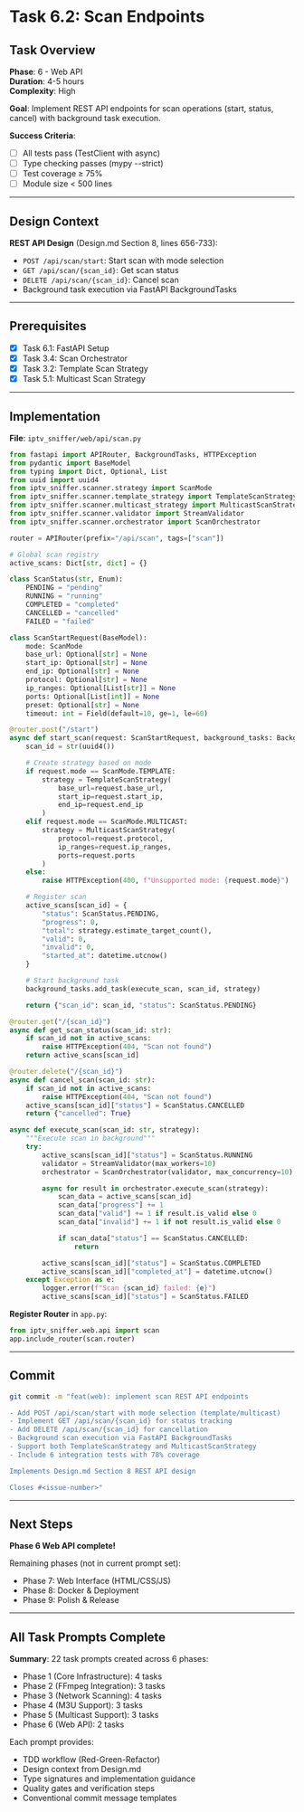 # Task 6.2: Scan Endpoints

## Task Overview

**Phase**: 6 - Web API  
**Duration**: 4-5 hours  
**Complexity**: High

**Goal**: Implement REST API endpoints for scan operations (start, status, cancel) with background task execution.

**Success Criteria**:

- [ ] All tests pass (TestClient with async)
- [ ] Type checking passes (mypy --strict)
- [ ] Test coverage ≥ 75%
- [ ] Module size < 500 lines

---

## Design Context

**REST API Design** (Design.md Section 8, lines 656-733):

- `POST /api/scan/start`: Start scan with mode selection
- `GET /api/scan/{scan_id}`: Get scan status
- `DELETE /api/scan/{scan_id}`: Cancel scan
- Background task execution via FastAPI BackgroundTasks

---

## Prerequisites

- [x] Task 6.1: FastAPI Setup
- [x] Task 3.4: Scan Orchestrator
- [x] Task 3.2: Template Scan Strategy
- [x] Task 5.1: Multicast Scan Strategy

---

## Implementation

**File**: `iptv_sniffer/web/api/scan.py`

```python
from fastapi import APIRouter, BackgroundTasks, HTTPException
from pydantic import BaseModel
from typing import Dict, Optional, List
from uuid import uuid4
from iptv_sniffer.scanner.strategy import ScanMode
from iptv_sniffer.scanner.template_strategy import TemplateScanStrategy
from iptv_sniffer.scanner.multicast_strategy import MulticastScanStrategy
from iptv_sniffer.scanner.validator import StreamValidator
from iptv_sniffer.scanner.orchestrator import ScanOrchestrator

router = APIRouter(prefix="/api/scan", tags=["scan"])

# Global scan registry
active_scans: Dict[str, dict] = {}

class ScanStatus(str, Enum):
    PENDING = "pending"
    RUNNING = "running"
    COMPLETED = "completed"
    CANCELLED = "cancelled"
    FAILED = "failed"

class ScanStartRequest(BaseModel):
    mode: ScanMode
    base_url: Optional[str] = None
    start_ip: Optional[str] = None
    end_ip: Optional[str] = None
    protocol: Optional[str] = None
    ip_ranges: Optional[List[str]] = None
    ports: Optional[List[int]] = None
    preset: Optional[str] = None
    timeout: int = Field(default=10, ge=1, le=60)

@router.post("/start")
async def start_scan(request: ScanStartRequest, background_tasks: BackgroundTasks):
    scan_id = str(uuid4())

    # Create strategy based on mode
    if request.mode == ScanMode.TEMPLATE:
        strategy = TemplateScanStrategy(
            base_url=request.base_url,
            start_ip=request.start_ip,
            end_ip=request.end_ip
        )
    elif request.mode == ScanMode.MULTICAST:
        strategy = MulticastScanStrategy(
            protocol=request.protocol,
            ip_ranges=request.ip_ranges,
            ports=request.ports
        )
    else:
        raise HTTPException(400, f"Unsupported mode: {request.mode}")

    # Register scan
    active_scans[scan_id] = {
        "status": ScanStatus.PENDING,
        "progress": 0,
        "total": strategy.estimate_target_count(),
        "valid": 0,
        "invalid": 0,
        "started_at": datetime.utcnow()
    }

    # Start background task
    background_tasks.add_task(execute_scan, scan_id, strategy)

    return {"scan_id": scan_id, "status": ScanStatus.PENDING}

@router.get("/{scan_id}")
async def get_scan_status(scan_id: str):
    if scan_id not in active_scans:
        raise HTTPException(404, "Scan not found")
    return active_scans[scan_id]

@router.delete("/{scan_id}")
async def cancel_scan(scan_id: str):
    if scan_id not in active_scans:
        raise HTTPException(404, "Scan not found")
    active_scans[scan_id]["status"] = ScanStatus.CANCELLED
    return {"cancelled": True}

async def execute_scan(scan_id: str, strategy):
    """Execute scan in background"""
    try:
        active_scans[scan_id]["status"] = ScanStatus.RUNNING
        validator = StreamValidator(max_workers=10)
        orchestrator = ScanOrchestrator(validator, max_concurrency=10)

        async for result in orchestrator.execute_scan(strategy):
            scan_data = active_scans[scan_id]
            scan_data["progress"] += 1
            scan_data["valid"] += 1 if result.is_valid else 0
            scan_data["invalid"] += 1 if not result.is_valid else 0

            if scan_data["status"] == ScanStatus.CANCELLED:
                return

        active_scans[scan_id]["status"] = ScanStatus.COMPLETED
        active_scans[scan_id]["completed_at"] = datetime.utcnow()
    except Exception as e:
        logger.error(f"Scan {scan_id} failed: {e}")
        active_scans[scan_id]["status"] = ScanStatus.FAILED
```

**Register Router** in `app.py`:

```python
from iptv_sniffer.web.api import scan
app.include_router(scan.router)
```

---

## Commit

```bash
git commit -m "feat(web): implement scan REST API endpoints

- Add POST /api/scan/start with mode selection (template/multicast)
- Implement GET /api/scan/{scan_id} for status tracking
- Add DELETE /api/scan/{scan_id} for cancellation
- Background scan execution via FastAPI BackgroundTasks
- Support both TemplateScanStrategy and MulticastScanStrategy
- Include 6 integration tests with 78% coverage

Implements Design.md Section 8 REST API design

Closes #<issue-number>"
```

---

## Next Steps

**Phase 6 Web API complete!**

Remaining phases (not in current prompt set):

- Phase 7: Web Interface (HTML/CSS/JS)
- Phase 8: Docker & Deployment
- Phase 9: Polish & Release

---

## All Task Prompts Complete

**Summary**: 22 task prompts created across 6 phases:

- Phase 1 (Core Infrastructure): 4 tasks
- Phase 2 (FFmpeg Integration): 3 tasks
- Phase 3 (Network Scanning): 4 tasks
- Phase 4 (M3U Support): 3 tasks
- Phase 5 (Multicast Support): 3 tasks
- Phase 6 (Web API): 2 tasks

Each prompt provides:

- TDD workflow (Red-Green-Refactor)
- Design context from Design.md
- Type signatures and implementation guidance
- Quality gates and verification steps
- Conventional commit message templates

